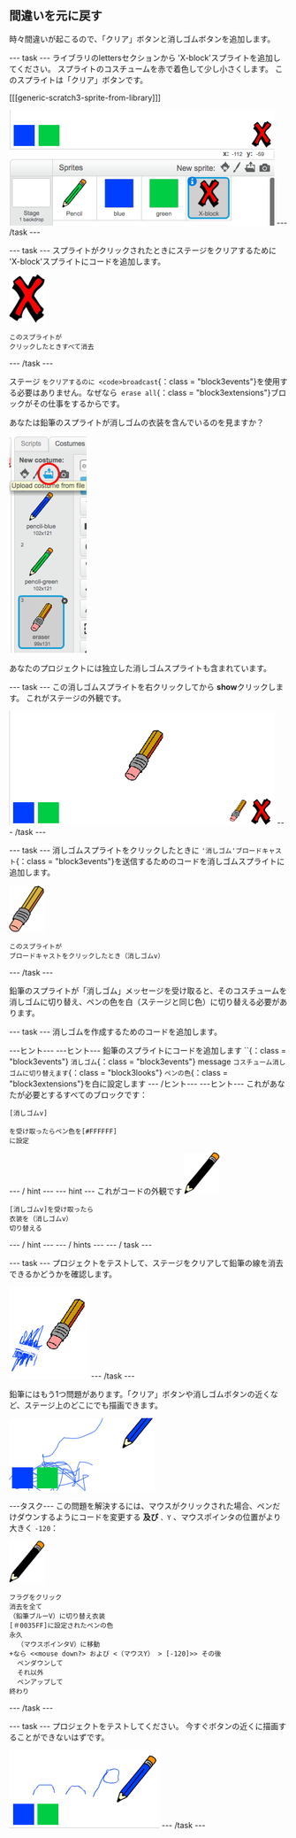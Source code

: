 ## 間違いを元に戻す

時々間違いが起こるので、「クリア」ボタンと消しゴムボタンを追加します。

\--- task \--- ライブラリのlettersセクションから 'X-block'スプライトを追加してください。 スプライトのコスチュームを赤で着色して少し小さくします。 このスプライトは「クリア」ボタンです。

[[[generic-scratch3-sprite-from-library]]]

![スクリーンショット](images/paint-x.png) \--- /task \---

\--- task \--- スプライトがクリックされたときにステージをクリアするために 'X-block'スプライトにコードを追加します。

![クロス](images/cross.png)

```blocks3
このスプライトが
クリックしたときすべて消去
```

\--- /task \---

ステージ `をクリアするのに <code>broadcast`{：class = "block3events"}を使用する必要はありません。なぜなら` erase all`{：class = "block3extensions"}ブロックがその仕事をするからです。

あなたは鉛筆のスプライトが消しゴムの衣装を含んでいるのを見ますか？

![スクリーンショット](images/paint-eraser-costume.png)

あなたのプロジェクトには独立した消しゴムスプライトも含まれています。

\--- task \--- この消しゴムスプライトを右クリックしてから **show**クリックします。 これがステージの外観です。

![スクリーンショット](images/paint-eraser-stage.png) \--- /task \---

\--- task \--- 消しゴムスプライトをクリックしたときに `'消しゴム'ブロードキャスト`{：class = "block3events"}を送信するためのコードを消しゴムスプライトに追加します。

![消しゴム](images/eraser.png)

```blocks3
このスプライトが
ブロードキャストをクリックしたとき（消しゴムv）
```

\--- /task \---

鉛筆のスプライトが「消しゴム」メッセージを受け取ると、そのコスチュームを消しゴムに切り替え、ペンの色を白（ステージと同じ色）に切り替える必要があります。

\--- task \--- 消しゴムを作成するためのコードを追加します。

\---ヒント\--- \---ヒント\--- 鉛筆のスプライトにコードを追加します ``{：class = "block3events"} `消しゴム`{：class = "block3events"} message `コスチューム消しゴムに切り替えます`{：class = "block3looks"} `ペンの色`{：class = "block3extensions"}を白に設定します \--- /ヒント\--- \---ヒント\--- これがあなたが必要とするすべてのブロックです：

```blocks3
[消しゴムv]

を受け取ったらペン色を[#FFFFFF]
に設定
```

\--- / hint \--- \--- hint \--- これがコードの外観です ![鉛筆](images/pencil.png)

```blocks3
[消しゴムv]を受け取ったら
衣装を（消しゴムv）
切り替える
```

\--- / hint \--- \--- / hints \--- \--- / task \---

\--- task \--- プロジェクトをテストして、ステージをクリアして鉛筆の線を消去できるかどうかを確認します。

![スクリーンショット](images/paint-erase-test.png) \--- /task \---

鉛筆にはもう1つ問題があります。「クリア」ボタンや消しゴムボタンの近くなど、ステージ上のどこにでも描画できます。

![スクリーンショット](images/paint-draw-problem.png)

\---タスク\--- この問題を解決するには、マウスがクリックされた場合、ペンだけダウンするようにコードを変更する **及び** `、Y` 、マウスポインタの位置がより大きく `-120`：

![鉛筆](images/pencil.png)

```blocks3
フラグをクリック
消去を全て
（鉛筆ブルーV）に切り替え衣装
[＃0035FF]に設定されたペンの色
永久
  （マウスポインタV）に移動
+なら <<mouse down?> および <（マウスY） > [-120]>> その後 
  ペンダウンして
  それ以外
  ペンアップして
終わり
```

\--- /task \---

\--- task \--- プロジェクトをテストしてください。 今すぐボタンの近くに描画することができないはずです。

![スクリーンショット](images/paint-fixed.png) \--- /task \---
